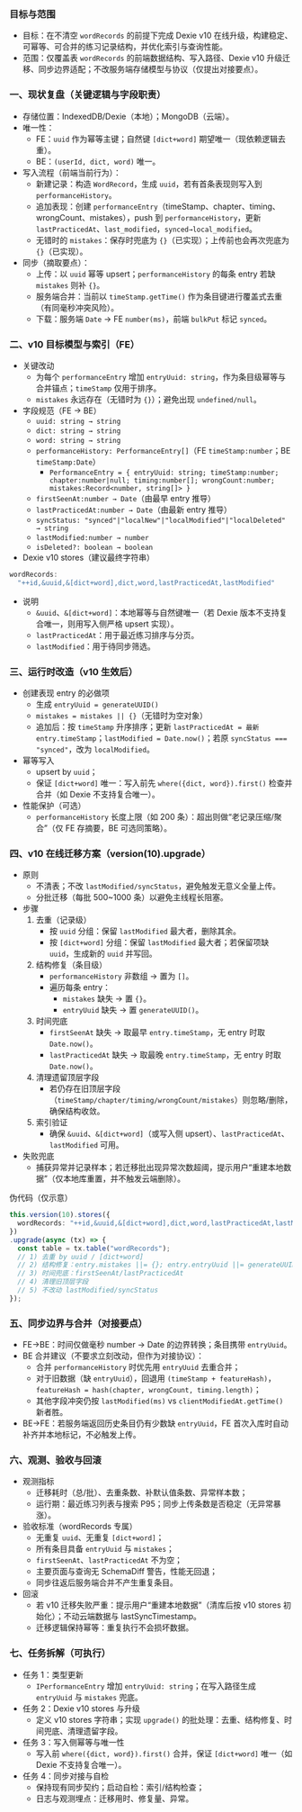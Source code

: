 ### 目标与范围
- 目标：在不清空 `wordRecords` 的前提下完成 Dexie v10 在线升级，构建稳定、可幂等、可合并的练习记录结构，并优化索引与查询性能。
- 范围：仅覆盖表 `wordRecords` 的前端数据结构、写入路径、Dexie v10 升级迁移、同步边界适配；不改服务端存储模型与协议（仅提出对接要点）。

### 一、现状复盘（关键逻辑与字段职责）
- 存储位置：IndexedDB/Dexie（本地）；MongoDB（云端）。
- 唯一性：
  - FE：`uuid` 作为幂等主键；自然键 `[dict+word]` 期望唯一（现依赖逻辑去重）。
  - BE：`(userId, dict, word)` 唯一。
- 写入流程（前端当前行为）：
  - 新建记录：构造 `WordRecord`，生成 `uuid`，若有首条表现则写入到 `performanceHistory`。
  - 追加表现：创建 `performanceEntry`（timeStamp、chapter、timing、wrongCount、mistakes），push 到 `performanceHistory`，更新 `lastPracticedAt`、`last_modified`，`synced→local_modified`。
  - 无错时的 `mistakes`：保存时兜底为 `{}`（已实现）；上传前也会再次兜底为 `{}`（已实现）。
- 同步（摘取要点）：
  - 上传：以 `uuid` 幂等 upsert；`performanceHistory` 的每条 entry 若缺 `mistakes` 则补 `{}`。
  - 服务端合并：当前以 `timeStamp.getTime()` 作为条目键进行覆盖式去重（有同毫秒冲突风险）。
  - 下载：服务端 `Date` → FE `number(ms)`，前端 `bulkPut` 标记 `synced`。

### 二、v10 目标模型与索引（FE）
- 关键改动
  - 为每个 `performanceEntry` 增加 `entryUuid: string`，作为条目级幂等与合并锚点；`timeStamp` 仅用于排序。
  - `mistakes` 永远存在（无错时为 `{}`）；避免出现 `undefined/null`。
- 字段规范（FE → BE）
  - `uuid: string → string`
  - `dict: string → string`
  - `word: string → string`
  - `performanceHistory: PerformanceEntry[]`（FE `timeStamp:number`；BE `timeStamp:Date`）
    - `PerformanceEntry = { entryUuid: string; timeStamp:number; chapter:number|null; timing:number[]; wrongCount:number; mistakes:Record<number, string[]> }`
  - `firstSeenAt:number → Date`（由最早 entry 推导）
  - `lastPracticedAt:number → Date`（由最新 entry 推导）
  - `syncStatus: "synced"|"localNew"|"localModified"|"localDeleted" → string`
  - `lastModified:number → number`
  - `isDeleted?: boolean → boolean`
- Dexie v10 stores（建议最终字符串）
```ts
wordRecords:
  "++id,&uuid,&[dict+word],dict,word,lastPracticedAt,lastModified"
```
- 说明
  - `&uuid`、`&[dict+word]`：本地幂等与自然键唯一（若 Dexie 版本不支持复合唯一，则用写入侧严格 upsert 实现）。
  - `lastPracticedAt`：用于最近练习排序与分页。
  - `lastModified`：用于待同步筛选。

### 三、运行时改造（v10 生效后）
- 创建表现 entry 的必做项
  - 生成 `entryUuid = generateUUID()`
  - `mistakes = mistakes || {}`（无错时为空对象）
  - 追加后：按 `timeStamp` 升序排序；更新 `lastPracticedAt = 最新 entry.timeStamp`；`lastModified = Date.now()`；若原 `syncStatus === "synced"`，改为 `localModified`。
- 幂等写入
  - upsert by `uuid`；
  - 保证 `[dict+word]` 唯一：写入前先 `where({dict, word}).first()` 检查并合并（如 Dexie 不支持复合唯一）。
- 性能保护（可选）
  - `performanceHistory` 长度上限（如 200 条）：超出则做“老记录压缩/聚合”（仅 FE 存摘要，BE 可选同策略）。

### 四、v10 在线迁移方案（version(10).upgrade）
- 原则
  - 不清表；不改 `lastModified/syncStatus`，避免触发无意义全量上传。
  - 分批迁移（每批 500~1000 条）以避免主线程长阻塞。
- 步骤
  1) 去重（记录级）
     - 按 `uuid` 分组：保留 `lastModified` 最大者，删除其余。
     - 按 `[dict+word]` 分组：保留 `lastModified` 最大者；若保留项缺 `uuid`，生成新的 `uuid` 并写回。
  2) 结构修复（条目级）
     - `performanceHistory` 非数组 → 置为 `[]`。
     - 遍历每条 entry：
       - `mistakes` 缺失 → 置 `{}`。
       - `entryUuid` 缺失 → 置 `generateUUID()`。
  3) 时间兜底
     - `firstSeenAt` 缺失 → 取最早 `entry.timeStamp`，无 entry 时取 `Date.now()`。
     - `lastPracticedAt` 缺失 → 取最晚 `entry.timeStamp`，无 entry 时取 `Date.now()`。
  4) 清理遗留顶层字段
     - 若仍存在旧顶层字段（`timeStamp/chapter/timing/wrongCount/mistakes`）则忽略/删除，确保结构收敛。
  5) 索引验证
     - 确保 `&uuid`、`&[dict+word]`（或写入侧 upsert）、`lastPracticedAt`、`lastModified` 可用。
- 失败兜底
  - 捕获异常并记录样本；若迁移批出现异常次数超阈，提示用户“重建本地数据”（仅本地库重置，并不触发云端删除）。

伪代码（仅示意）
```ts
this.version(10).stores({
  wordRecords: "++id,&uuid,&[dict+word],dict,word,lastPracticedAt,lastModified",
})
.upgrade(async (tx) => {
  const table = tx.table("wordRecords");
  // 1) 去重 by uuid / [dict+word]
  // 2) 结构修复：entry.mistakes ||= {}; entry.entryUuid ||= generateUUID()
  // 3) 时间兜底：firstSeenAt/lastPracticedAt
  // 4) 清理旧顶层字段
  // 5) 不改动 lastModified/syncStatus
});
```

### 五、同步边界与合并（对接要点）
- FE→BE：时间仅做毫秒 number → Date 的边界转换；条目携带 `entryUuid`。
- BE 合并建议（不要求立刻改动，但作为对接协议）：
  - 合并 `performanceHistory` 时优先用 `entryUuid` 去重合并；
  - 对于旧数据（缺 `entryUuid`），回退用 `(timeStamp + featureHash)`，`featureHash = hash(chapter, wrongCount, timing.length)`；
  - 其他字段冲突仍按 `lastModified(ms)` vs `clientModifiedAt.getTime()` 新者胜。
- BE→FE：若服务端返回历史条目仍有少数缺 `entryUuid`，FE 首次入库时自动补齐并本地标记，不必触发上传。

### 六、观测、验收与回滚
- 观测指标
  - 迁移耗时（总/批）、去重条数、补默认值条数、异常样本数；
  - 运行期：最近练习列表与搜索 P95；同步上传条数是否稳定（无异常暴涨）。
- 验收标准（wordRecords 专属）
  - 无重复 `uuid`、无重复 `[dict+word]`；
  - 所有条目具备 `entryUuid` 与 `mistakes`；
  - `firstSeenAt`、`lastPracticedAt` 不为空；
  - 主要页面与查询无 SchemaDiff 警告，性能无回退；
  - 同步往返后服务端合并不产生重复条目。
- 回滚
  - 若 v10 迁移失败严重：提示用户“重建本地数据”（清库后按 v10 stores 初始化）；不动云端数据与 lastSyncTimestamp。
  - 迁移逻辑保持幂等：重复执行不会损坏数据。

### 七、任务拆解（可执行）
- 任务 1：类型更新
  - `IPerformanceEntry` 增加 `entryUuid: string`；在写入路径生成 `entryUuid` 与 `mistakes` 兜底。
- 任务 2：Dexie v10 stores 与升级
  - 定义 v10 stores 字符串；实现 `upgrade()` 的批处理：去重、结构修复、时间兜底、清理遗留字段。
- 任务 3：写入侧幂等与唯一性
  - 写入前 `where({dict, word}).first()` 合并，保证 `[dict+word]` 唯一（如 Dexie 不支持复合唯一）。
- 任务 4：同步对接与自检
  - 保持现有同步契约；启动自检：索引/结构检查；
  - 日志与观测埋点：迁移用时、修复量、异常。

